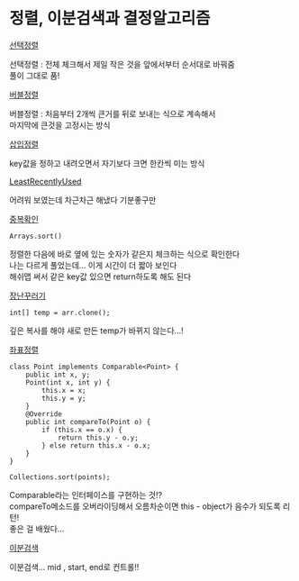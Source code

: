 # 정렬, 이분검색과 결정알고리즘

[선택정렬](선택정렬.java)

선택정렬 : 전체 체크해서 제일 작은 것을 앞에서부터 순서대로 바꿔줌\
풀이 그대로 품!

[버블정렬](버블정렬.java)

버블정렬 : 처음부터 2개씩 큰거를 뒤로 보내는 식으로 계속해서\
마지막에 큰것을 고정시는 방식

[삽입정렬](삽입정렬.java)

key값을 정하고 내려오면서 자기보다 크면 한칸씩 미는 방식

[LeastRecentlyUsed](LeastRecentlyUsed.java)

어려워 보였는데 차근차근 해냈다 기분좋구만

[중복확인](중복확인.java)
```
Arrays.sort()
```
정렬한 다음에 바로 옆에 있는 숫자가 같은지 체크하는 식으로 확인한다\
나는 다르게 풀었는데... 이게 시간이 더 짧아 보인다\
해쉬맵 써서 같은 key값 있으면 return하도록 해도 된다

[장난꾸러기](장난꾸러기.java)
```
int[] temp = arr.clone();
```
깊은 복사를 해야 새로 만든 temp가 바뀌지 않는다...!

[좌표정렬](좌표정렬.java)
```
class Point implements Comparable<Point> {
    public int x, y;
    Point(int x, int y) {
        this.x = x;
        this.y = y;
    }
    @Override
    public int compareTo(Point o) {
        if (this.x == o.x) {
            return this.y - o.y;
        } else return this.x - o.x;
    }
}

Collections.sort(points);
```
Comparable라는 인터페이스를 구현하는 것!?\
compareTo메소드를 오버라이딩해서 오름차순이면 this - object가 음수가 되도록 리턴!\
좋은 걸 배웠다...

[이분검색](이분검색.java)

이분검색... mid , start, end로 컨트롤!!